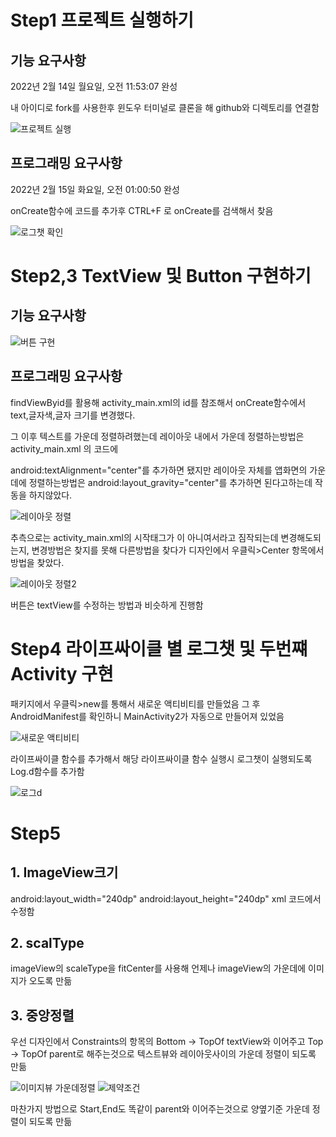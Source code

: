 # Step1 프로젝트 실행하기

## 기능 요구사항

2022년 2월 14일 월요일, 오전 11:53:07 완성

내 아이디로  fork를 사용한후 윈도우 터미널로 클론을 해 github와 디렉토리를 연결함

![프로젝트 실행](https://user-images.githubusercontent.com/91953080/153999758-aeb33386-b5fc-4798-ac0e-88e70c1e77e5.png)

## 프로그래밍 요구사항

2022년 2월 15일 화요일, 오전 01:00:50 완성

onCreate함수에 코드를 추가후 CTRL+F 로 onCreate를 검색해서 찾음

![로그챗 확인](https://user-images.githubusercontent.com/91953080/153999852-a097e983-bb8d-4809-a2fc-53de2c46aca7.png)

# Step2,3 TextView 및 Button 구현하기

## 기능 요구사항

![버튼 구현](https://user-images.githubusercontent.com/91953080/154183935-a8164a11-01da-446f-8981-f2b9541e18d6.png)

## 프로그래밍 요구사항

findViewByid를 활용해 activity_main.xml의 id를 참조해서 onCreate함수에서 text,글자색,글자 크기를 변경했다.

그 이후 텍스트를 가운데 정렬하려했는데 레이아웃 내에서 가운데 정렬하는방법은 activity_main.xml 의 코드에

android:textAlignment="center"를 추가하면 됐지만
레이아웃 자체를 앱화면의 가운데에 정렬하는방법은
android:layout_gravity="center"를 추가하면 된다고하는데 작동을 하지않았다.

![레이아웃 정렬](https://user-images.githubusercontent.com/91953080/154185095-58fafdd0-fca9-4766-9af8-30c4d39c71d4.png)

추측으로는 activity_main.xml의 시작태그가 <LinearLayout>이 아니여서라고 짐작되는데 변경해도되는지, 변경방법은 찾지를 못해 다른방법을 찾다가
디자인에서 우클릭>Center 항목에서 방법을 찾았다.

![레이아웃 정렬2](https://user-images.githubusercontent.com/91953080/154185412-8f30b7d6-468b-4413-8de2-1ce8c1f6da74.png)

버튼은 textView를 수정하는 방법과 비슷하게 진행함

# Step4 라이프싸이클 별 로그챗 및 두번쨰 Activity 구현

패키지에서 우클릭>new를 통해서 새로운 액티비티를 만들었음
그 후 AndroidManifest를 확인하니 MainActivity2가 자동으로 만들어져 있었음

![새로운 액티비티](https://user-images.githubusercontent.com/91953080/154432280-d5c4be73-017f-488e-aa66-65e98ddd3644.png)

라이프싸이클 함수를 추가해서 해당 라이프싸이클 함수 실행시 로그챗이 실행되도록 Log.d함수를 추가함

![로그d](https://user-images.githubusercontent.com/91953080/154432852-56409b9b-3824-420d-b5f4-01ad9d291ad9.png)

# Step5 

## 1. ImageView크기

android:layout_width="240dp"
android:layout_height="240dp"
xml 코드에서 수정함
   
## 2. scalType

imageView의 scaleType을 fitCenter를 사용해 언제나 imageView의 가운데에 이미지가 오도록 만듦

## 3. 중앙정렬

우선 디자인에서 Constraints의 항목의 
Bottom -> TopOf textView와 이어주고
Top -> TopOf parent로 해주는것으로 텍스트뷰와 레이아웃사이의 가운데 정렬이 되도록 만듦

![이미지뷰 가운데정렬](https://user-images.githubusercontent.com/91953080/154624074-5973a925-7c64-48b3-832a-5754a0cbb338.png)
![제약조건](https://user-images.githubusercontent.com/91953080/154624056-d943ed47-ce41-44ed-bb76-df6ca6512515.png)

마찬가지 방법으로 Start,End도 똑같이 parent와 이어주는것으로 양옆기준 가운데 정렬이 되도록 만듦

